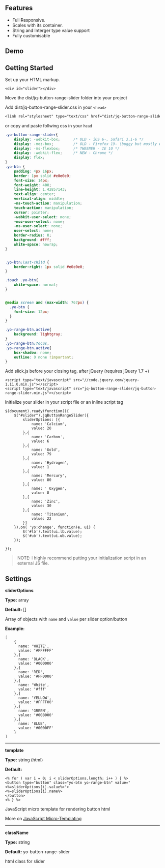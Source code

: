 ## Features
- Full Responsive. 
- Scales with its container.
- String and Interger type value support
- Fully customisable

## Demo

## Getting Started
Set up your HTML markup.
```ahtml
<div id="slider"></div>
```

Move the dist/jq-button-range-slider folder into your project

Add dist/jq-button-range-slider.css in your ```<head>```

```css
<link rel="stylesheet" type="text/css" href="dist/jq-button-range-slider.css"/>
```
or copy and paste follwing css in your ```head```

```css
.yo-button-range-slider{
	display: -webkit-box;      /* OLD - iOS 6-, Safari 3.1-6 */
	display: -moz-box;         /* OLD - Firefox 19- (buggy but mostly works) */
	display: -ms-flexbox;      /* TWEENER - IE 10 */
	display: -webkit-flex;     /* NEW - Chrome */
	display: flex;
}
.yo-btn {
	padding: 4px 16px;
	border: 1px solid #e0e0e0;
	font-size: 14px;
	font-weight: 400;
	line-height: 1.42857143;
	text-align: center;
	vertical-align: middle;
	-ms-touch-action: manipulation;
	touch-action: manipulation;
	cursor: pointer;
	-webkit-user-select: none;
	-moz-user-select: none;
	-ms-user-select: none;
	user-select: none;
	border-radius: 0;
	background: #fff;
	white-space: nowrap;
}


.yo-btn:last-child {
	border-right: 1px solid #e0e0e0;
}

.touch .yo-btn{
	white-space: normal;
}


@media screen and (max-width: 767px) {
  .yo-btn {
	font-size: 12px;
  }
}

.yo-range-btn.active{
	background: lightgray;
}
.yo-range-btn:focus,
.yo-range-btn.active{
	box-shadow: none;
	outline: 0 none !important;
}

```

Add slick.js before your closing <body> tag, after jQuery (requires jQuery 1.7 +)
```
<script type="text/javascript" src="//code.jquery.com/jquery-1.11.0.min.js"></script>
<script type="text/javascript" src="jq-button-range-slider/jq-button-range-slider.min.js"></script>
```

Initialize your slider in your script file or an inline script tag
```
$(document).ready(function(){
	$("#slider").jqButtonRangeSlider({
		sliderOptions: [{
			name: 'Calcium',
			value: 20
		},{
			name: 'Carbon',
			value: 6
		},{
			name: 'Gold',
			value: 79
		},{
			name: 'Hydrogen',
			value: 1
		},{
			name: 'Mercury',
			value: 80
		},{
			name: '	Oxygen',
			value: 8
		},{
			name: 'Zinc',
			value: 30
		},{
			name: 'Titanium',
			value: 22
		}]
	}).on( 'yo:change', function(e, ui) {
		$('#lb').text(ui.lb.value);
		$('#ub').text(ui.ub.value);
	});
	
});

```

> NOTE: I highly recommend putting your initialization script in an external JS file.


## Settings

**sliderOptions**

**Type:** array

**Default:** []

Array of objects with `name` and `value` per slider option/button

**Example:**
```
[
	{
	  name: 'WHITE',
	  value: '#FFFFFF'
	},{
	  name: 'BLACK',
	  value: '#000000'
	},{
	  name: 'RED',
	  value: '#FF0000'
	},{
	  name: 'White',
	  value: '#fff'
	},{
	  name: 'YELLOW',
	  value: '#FFFF00'
	},{
	  name: 'GREEN',
	  value: '#008000'
	},{
	  name: 'BLUE',
	  value: '#0000FF'
	}
]

```

---

**template**

**Type:** string (html)

**Default:** 

```
<% for ( var i = 0; i < sliderOptions.length; i++ ) { %> 
<button type="button" class="yo-btn yo-range-btn" value="<%=sliderOptions[i].value%>">
<%=sliderOptions[i].name%>
</button>
<% } %>
```

JavaScript micro template for rendering button html

More on [JavaScript Micro-Templating](http://ejohn.org/blog/javascript-micro-templating/)

---

**className**

**Type:** string

**Default:** yo-button-range-slider

html class for slider 
